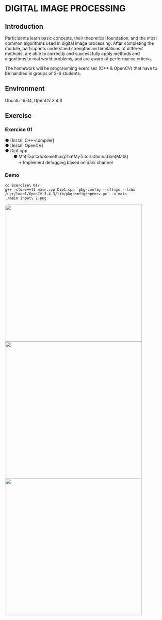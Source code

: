 # DIGITAL IMAGE PROCESSING
## Introduction

Participants learn basic concepts, their theoretical foundation, and the most common algorithms used in digital image processing. After completing the module, participants understand strengths and limitations of different methods, are able to correctly and successfully apply methods and algorithms to real world problems, and are aware of performance criteria.

The homework will be programming exercises (C++ & OpenCV) that have to be handled in groups of 3-4 students.

## Environment
Ubuntu 16.04, OpenCV 3.4.3
## Exercise
### Exercise 01
● [Install C++-compiler]  
● [Install OpenCV]  
● Dip1.cpp     
　　● Mat Dip1::doSomethingThatMyTutorIsGonnaLike(Mat&)  
　　　→ Implement defogging based on dark channel
### Demo
```
cd Exercise\ 01/
g++ -std=c++11 main.cpp Dip1.cpp `pkg-config --cflags --libs /usr/local/OpenCV-3.4.3/lib/pkgconfig/opencv.pc` -o main
./main input\ 2.png
```
<img src="https://user-images.githubusercontent.com/26578566/47862771-3115b680-ddf6-11e8-99d3-f37bec7b03e8.png" width="450">    
<img src="https://user-images.githubusercontent.com/26578566/47862781-3410a700-ddf6-11e8-8c38-178892b122e0.jpg" width="450">    
<img src="https://user-images.githubusercontent.com/26578566/47862946-85b93180-ddf6-11e8-9d31-8116507f17e9.jpg" width="450">  